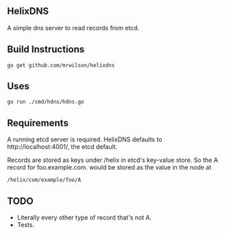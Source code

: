 ## HelixDNS

  A simple dns server to read records from etcd.

## Build Instructions

    go get github.com/mrwilson/helixdns

## Uses

    go run ./cmd/hdns/hdns.go

## Requirements

  A running etcd server is required. HelixDNS defaults to http://localhost:4001/, the etcd default.

  Records are stored as keys under /helix in etcd's key-value store. So the A record for foo.example.com. would be stored as the value in the node at

    /helix/com/example/foo/A

## TODO

 * Literally every other type of record that's not A.
 * Tests.
